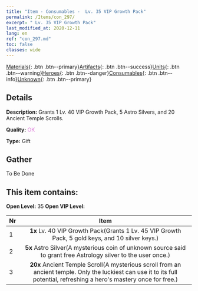 ```yaml
---
title: "Item - Consumables -  Lv. 35 VIP Growth Pack"
permalink: /Items/con_297/
excerpt: " Lv. 35 VIP Growth Pack"
last_modified_at: 2020-12-11
lang: en
ref: "con_297.md"
toc: false
classes: wide
---
```

 [Materials](/Items/){: .btn .btn--primary}[Artifacts](/Items/Artifacts/){: .btn .btn--success}[Units](/Items/Units/){: .btn .btn--warning}[Heroes](/Items/Heroes/){: .btn .btn--danger}[Consumables](/Items/Consumables/){: .btn .btn--info}[Unknown](/Items/Unknown/){: .btn .btn--primary}

## Details
 **Description:** Grants 1 Lv. 40 VIP Growth Pack, 5 Astro Silvers, and 20 Ancient Temple Scrolls.

 **Quality:** <span style="color: #DA70D6">OK</span>

 **Type:** Gift

## Gather

  To Be Done

## This item contains:

 **Open Level:** 35
 **Open VIP Level:** 

  | Nr |      Item    |
  |:---|:------------:|
  | 1 |  **1x** Lv. 40 VIP Growth Pack(Grants 1 Lv. 45 VIP Growth Pack, 5 gold keys, and 10 silver keys.) | 
  | 2 |  **5x** Astro Silver(A mysterious coin of unknown source said to grant free Astrology silver to the user once.) | 
  | 3 |  **20x** Ancient Temple Scroll(A mysterious scroll from an ancient temple. Only the luckiest can use it to its full potential, refreshing a hero's mastery once for free.) | 
